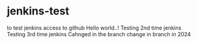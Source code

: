 # jenkins-test
to test jenkins access to github
Hello world..!
Testing 2nd time jenkins
Testing 3rd time jenkins
Cahnged in the branch
change in branch in 2024
